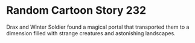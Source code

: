 # Random Cartoon Story 232

Drax and Winter Soldier found a magical portal that transported them to a dimension filled with strange creatures and astonishing landscapes.